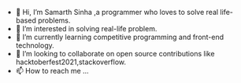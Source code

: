 - 👋 Hi, I’m Samarth Sinha ,a programmer who loves to solve real life-based problems.
- 👀 I’m interested in solving real-life problem.
- 🌱 I’m currently learning competitive programming and front-end technology. 
- 💞️ I’m looking to collaborate on open source contributions like hacktoberfest2021,stackoverflow.
- 📫 How to reach me ...


<!---
Samarth0409/Samarth0409 is a ✨ special ✨ repository because its `README.md` (this file) appears on your GitHub profile.
You can click the Preview link to take a look at your changes.
--->
